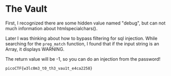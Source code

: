 # The Vault

First, I recognized there are some hidden value named "debug", but can not much information about htmlspecialchars().

Later I was thinking about how to bypass filtering for sql injection. While searching for the `preg_match` function, I found that if the input string is an Array, it displays WARNING. 

The return value will be -1, so you can do an injection from the password!

`picoCTF{w3lc0m3_t0_th3_vau1t_e4ca2258}`